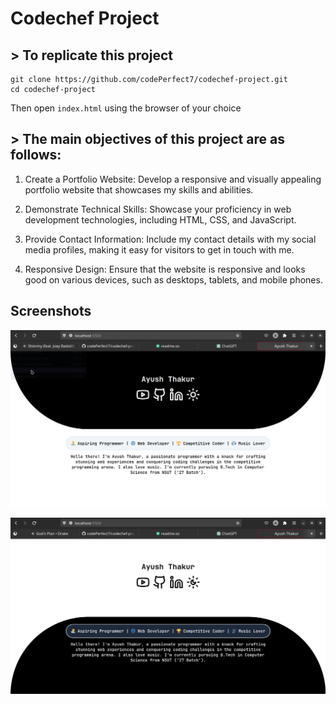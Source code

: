 
# Codechef Project

## > To replicate this project
```
git clone https://github.com/codePerfect7/codechef-project.git
cd codechef-project
```
Then open ```index.html``` using the browser of your choice

## > The main objectives of this project are as follows:

1. Create a Portfolio Website: Develop a responsive and visually appealing portfolio website that showcases my skills and abilities.

1. Demonstrate Technical Skills: Showcase your proficiency in web development technologies, including HTML, CSS, and JavaScript.

1. Provide Contact Information: Include my contact details with my social media profiles, making it easy for visitors to get in touch with me.

1. Responsive Design: Ensure that the website is responsive and looks good on various devices, such as desktops, tablets, and mobile phones.


## Screenshots

![App Screenshot](https://raw.githubusercontent.com/codePerfect7/codechef-project/main/images/dark.png)

![App Screenshot](https://raw.githubusercontent.com/codePerfect7/codechef-project/main/images/light.png)
